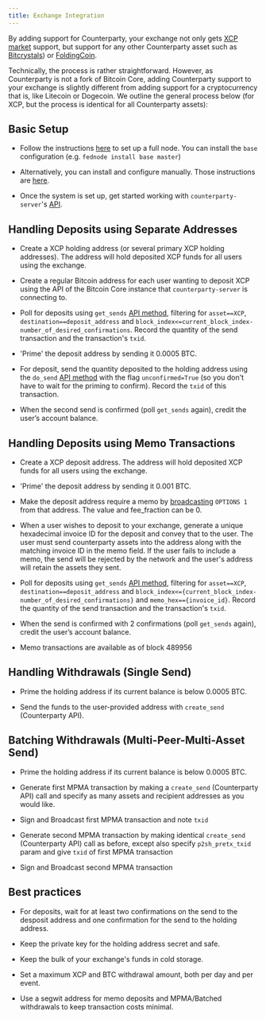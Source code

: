```yaml
---
title: Exchange Integration
---
```


By adding support for Counterparty, your exchange not only gets [XCP market](http://coinmarketcap.com/currencies/counterparty/) support, but support for any other Counterparty asset such as [Bitcrystals](http://coinmarketcap.com/assets/bitcrystals/)) or [FoldingCoin](https://coinmarketcap.com/currencies/foldingcoin/).

Technically, the process is rather straightforward. However, as Counterparty is not a fork of Bitcoin Core, adding Counterparty support to your exchange is slightly different from adding support for a cryptocurrency that is, like Litecoin or Dogecoin.  We outline the general process below (for XCP, but the process is identical for all Counterparty assets):

## Basic Setup

- Follow the instructions [here](http://counterparty.io/docs/federated_node/) to set up a full node. You can install the `base` configuration (e.g. `fednode install base master`)

- Alternatively, you can install and configure manually. Those instructions are [here](https://github.com/CounterpartyXCP/counterparty-lib/blob/develop/README.md#manual-installation).

- Once the system is set up, get started working with `counterparty-server`'s [API](/API.md).


## Handling Deposits using Separate Addresses

- Create a XCP holding address (or several primary XCP holding addresses). The address will hold deposited XCP funds for all users using the exchange.

- Create a regular Bitcoin address for each user wanting to deposit XCP using the API of the Bitcoin Core instance that `counterparty-server` is connecting to.

- Poll for deposits using `get_sends` [API method](/API.md), filtering for `asset==XCP`, `destination==deposit_address` and `block_index<=current_block_index-number_of_desired_confirmations`. Record the quantity of the send transaction and the transaction's `txid`.

- 'Prime' the deposit address by sending it 0.0005 BTC.

- For deposit, send the quantity deposited to the holding address using the `do_send` [API method](/API.md) with the flag `unconfirmed=True` (so you don't have to wait for the priming to confirm). Record the `txid` of this transaction.

- When the second send is confirmed (poll `get_sends` again), credit the user’s account balance.


## Handling Deposits using Memo Transactions

- Create a XCP deposit address. The address will hold deposited XCP funds for all users using the exchange.

- 'Prime' the deposit address by sending it 0.001 BTC.

- Make the deposit address require a memo by [broadcasting](/API.md#create_broadcast) `OPTIONS 1` from that address.  The value and fee_fraction can be 0.

- When a user wishes to deposit to your exchange, generate a unique hexadecimal invoice ID for the deposit and convey that to the user.  The user must send counterparty assets into the address along with the matching invoice ID in the memo field.  If the user fails to include a memo, the send will be rejected by the network and the user's address will retain the assets they sent.

- Poll for deposits using `get_sends` [API method](/API.md), filtering for `asset==XCP`, `destination==deposit_address` and `block_index<={current_block_index-number_of_desired_confirmations}` and `memo_hex=={invoice_id}`. Record the quantity of the send transaction and the transaction's `txid`.

- When the send is confirmed with 2 confirmations (poll `get_sends` again), credit the user’s account balance.

- Memo transactions are available as of block 489956

## Handling Withdrawals (Single Send)

- Prime the holding address if its current balance is below 0.0005 BTC.

- Send the funds to the user-provided address with `create_send` (Counterparty API).

## Batching Withdrawals (Multi-Peer-Multi-Asset Send)

- Prime the holding address if its current balance is below 0.0005 BTC.

- Generate first MPMA transaction by making a `create_send` (Counterparty API) call and specify as many assets and recipient addresses as you would like.

- Sign and Broadcast first MPMA transaction and note `txid`

- Generate second MPMA transaction by making identical `create_send` (Counterparty API) call as before, except also specify `p2sh_pretx_txid` param and give `txid` of first MPMA transaction

- Sign and Broadcast second MPMA transaction

## Best practices

- For deposits, wait for at least two confirmations on the send to the desposit address and one confirmation for the send to the holding address.

- Keep the private key for the holding address secret and safe.

- Keep the bulk of your exchange's funds in cold storage.

- Set a maximum XCP and BTC withdrawal amount, both per day and per event.

- Use a segwit address for memo deposits and MPMA/Batched withdrawals to keep transaction costs minimal.